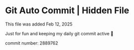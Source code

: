 # Git Auto Commit | Hidden File

This file was added Feb 12, 2025

Just for fun and keeping my daily git commit active 🤪

commit number: 2889762
